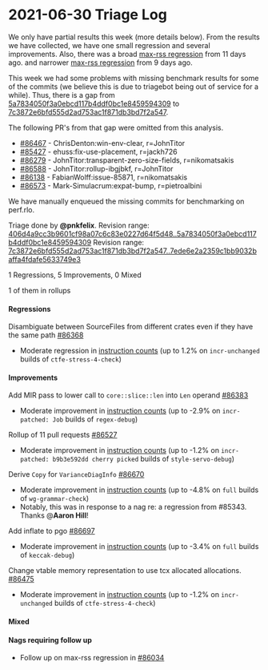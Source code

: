 # 2021-06-30 Triage Log

We only have partial results this week (more details below). From the results we have collected, we have one small regression and several improvements.
Also, there was a broad [max-rss regression](https://perf.rust-lang.org/compare.html?start=29cd70d40722930e66a8b726fe58a7bd1d64a22b&end=6b354a13820a444f834a33365ae4a8d97d7d27ce&stat=max-rss) from 11 days ago.
and narrower [max-rss regression](https://perf.rust-lang.org/compare.html?start=406d4a9cc3b9601cf98a07c6c83e0227d64f5d48&end=4573a4a879a8e1f773944a8859e4dcd136138af8&stat=max-rss) from 9 days ago.

This week we had some problems with missing benchmark results for some of the commits (we believe this is due to triagebot being out of service for a while). Thus, there is a gap from
[5a7834050f3a0ebcd117b4ddf0bc1e8459594309](https://github.com/rust-lang/rust/commit/5a7834050f3a0ebcd117b4ddf0bc1e8459594309) to [7c3872e6bfd555d2ad753ac1f871db3bd7f2a547](https://github.com/rust-lang/rust/commit/7c3872e6bfd555d2ad753ac1f871db3bd7f2a547).

The following PR's from that gap were omitted from this analysis.

 * [#86467](https://github.com/rust-lang/rust/issues/86467) - ChrisDenton:win-env-clear, r=JohnTitor
 * [#85427](https://github.com/rust-lang/rust/issues/85427) - ehuss:fix-use-placement, r=jackh726
 * [#86279](https://github.com/rust-lang/rust/issues/86279) - JohnTitor:transparent-zero-size-fields, r=nikomatsakis
 * [#86588](https://github.com/rust-lang/rust/issues/86588) - JohnTitor:rollup-ibgjbkf, r=JohnTitor
 * [#86138](https://github.com/rust-lang/rust/issues/86138) - FabianWolff:issue-85871, r=nikomatsakis
 * [#86573](https://github.com/rust-lang/rust/issues/86573) - Mark-Simulacrum:expat-bump, r=pietroalbini

We have manually enqueued the missing commits for benchmarking on perf.rlo.

Triage done by **@pnkfelix**.
Revision range: [406d4a9cc3b9601cf98a07c6c83e0227d64f5d48..5a7834050f3a0ebcd117b4ddf0bc1e8459594309](https://perf.rust-lang.org/?start=406d4a9cc3b9601cf98a07c6c83e0227d64f5d48&end=5a7834050f3a0ebcd117b4ddf0bc1e8459594309&absolute=false&stat=instructions%3Au)
Revision range: [7c3872e6bfd555d2ad753ac1f871db3bd7f2a547..7ede6e2a2359c1bb9032baffa4fdafe5633749e3](https://perf.rust-lang.org/?start=7c3872e6bfd555d2ad753ac1f871db3bd7f2a547&end=7ede6e2a2359c1bb9032baffa4fdafe5633749e3&absolute=false&stat=instructions%3Au)

1 Regressions, 5 Improvements, 0 Mixed

1 of them in rollups

#### Regressions

Disambiguate between SourceFiles from different crates even if they have the same path [#86368](https://github.com/rust-lang/rust/issues/86368)
- Moderate regression in [instruction counts](https://perf.rust-lang.org/compare.html?start=3487be11d5f3c9afc4d8e44438cdd2af1e98c859&end=80926fc409d671e7da13f08c90642b1e71f800d9&stat=instructions:u) (up to 1.2% on `incr-unchanged` builds of `ctfe-stress-4-check`)

#### Improvements

Add MIR pass to lower call to `core::slice::len` into `Len` operand [#86383](https://github.com/rust-lang/rust/issues/86383)
- Moderate improvement in [instruction counts](https://perf.rust-lang.org/compare.html?start=406d4a9cc3b9601cf98a07c6c83e0227d64f5d48&end=4573a4a879a8e1f773944a8859e4dcd136138af8&stat=instructions:u) (up to -2.9% on `incr-patched: Job` builds of `regex-debug`)

Rollup of 11 pull requests [#86527](https://github.com/rust-lang/rust/issues/86527)
- Moderate improvement in [instruction counts](https://perf.rust-lang.org/compare.html?start=4573a4a879a8e1f773944a8859e4dcd136138af8&end=2c04f0bb171bb7dc573d0da4b59960106823c2cd&stat=instructions:u) (up to -1.2% on `incr-patched: b9b3e592dd cherry picked` builds of `style-servo-debug`)

Derive `Copy` for `VarianceDiagInfo` [#86670](https://github.com/rust-lang/rust/issues/86670)
- Moderate improvement in [instruction counts](https://perf.rust-lang.org/compare.html?start=fecc65a19763364b8dafbbf1d23be562268bd387&end=47b2f15bba4544170e6e748910e7c01da467c897&stat=instructions:u) (up to -4.8% on `full` builds of `wg-grammar-check`)
- Notably, this was in response to a nag re: a regression from #85343. Thanks @**Aaron Hill**!

Add inflate to pgo [#86697](https://github.com/rust-lang/rust/issues/86697)
- Moderate improvement in [instruction counts](https://perf.rust-lang.org/compare.html?start=47b2f15bba4544170e6e748910e7c01da467c897&end=f12d91f9da9b06813b3bc0c31aa6133070ada9ab&stat=instructions:u) (up to -3.4% on `full` builds of `keccak-debug`)

Change vtable memory representation to use tcx allocated allocations. [#86475](https://github.com/rust-lang/rust/issues/86475)
- Moderate improvement in [instruction counts](https://perf.rust-lang.org/compare.html?start=8971fff984e7a45ca6cdcd146816b4896a4ab1ea&end=e98897e5dc9898707bf4331c43b2e76ab7e282fe&stat=instructions:u) (up to -1.2% on `incr-unchanged` builds of `ctfe-stress-4-check`)

#### Mixed



#### Nags requiring follow up

- Follow up on max-rss regression in [#86034](https://github.com/rust-lang/rust/pull/86034#issuecomment-871488586)
